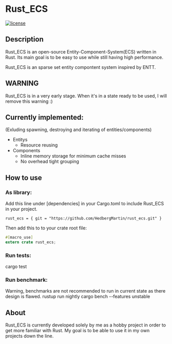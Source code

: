 # Rust_ECS
[![license](https://img.shields.io/badge/license-MIT-blue.svg)](https://github.com/HedbergMartin/rust_ecs/blob/master/LICENSE)

## Description
Rust_ECS is an open-source Entity-Component-System(ECS) written in Rust. Its main goal is to be easy to use while still having high performance. 

Rust_ECS is an sparse set entity compontent system inspired by ENTT.

## WARNING
Rust_ECS is in a very early stage. When it's in a state ready to be used, I will remove this warning :)

## Currently implemented:
(Exluding spawning, destroying and iterating of entities/components)
* Entitys
    * Resource reusing
* Components
    * Inline memory storage for minimum cache misses
    * No overhead tight grouping

## How to use

### As library:

Add this line under [dependencies] in your Cargo.toml to include Rust_ECS in your project.

```
rust_ecs = { git = "https://github.com/HedbergMartin/rust_ecs.git" }
```

Then add this to to your crate root file:

```rust
#[macro_use]
extern crate rust_ecs;
```


### Run tests:
cargo test

### Run benchmark:
Warning, benchmarks are not recommended to run in current state as there design is flawed.
rustup run nightly cargo bench --features unstable

## About
Rust_ECS is currently developed solely by me as a hobby project in order to get more familiar with Rust. My goal is to be able to use it in my own projects down the line.
